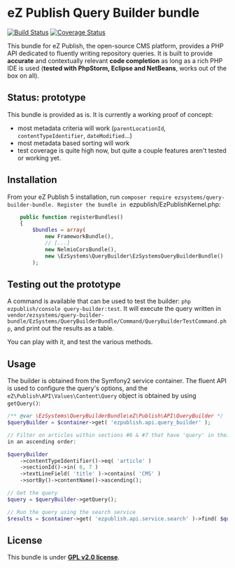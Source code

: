 # eZ Publish Query Builder bundle

[![Build Status](https://travis-ci.org/ezsystems/QueryBuilderBundle.png?branch=unit_tests)](https://travis-ci.org/ezsystems/QueryBuilderBundle) [![Coverage Status](https://coveralls.io/repos/ezsystems/QueryBuilderBundle/badge.png?branch=unit_tests)](https://coveralls.io/r/ezsystems/QueryBuilderBundle?branch=unit_tests)

This bundle for eZ Publish, the open-source CMS platform, provides a PHP API dedicated to fluently writing repository
queries. It is built to provide **accurate** and contextually relevant **code completion** as long as a rich PHP IDE is used
(**tested with PhpStorm, Eclipse and NetBeans**, works out of the box on all).

## Status: prototype

This bundle is provided as is. It is currently a working proof of concept:

- most metadata criteria will work (`parentLocationId`, `contentTypeIdentifier`, `dateModified`...)
- most metadata based sorting will work
- test coverage is quite high now, but quite a couple features aren't tested or working yet.


## Installation

From your eZ Publish 5 installation, run `composer require ezsystems/query-builder-bundle.
Register the bundle in `ezpublish/EzPublishKernel.php:

```php
    public function registerBundles()
    {
        $bundles = array(
            new FrameworkBundle(),
            // [...]
            new NelmioCorsBundle(),
            new \EzSystems\QueryBuilder\EzSystemsQueryBuilderBundle()
        );
```

## Testing out the prototype

A command is available that can be used to test the builder: `php ezpublish/console query-builder:test`.
It will execute the query written in
`vendor/ezsystems/query-builder-bundle/EzSystems/QueryBuilderBundle/Command/QueryBuilderTestCommand.php`, and print
 out the results as a table.

 You can play with it, and test the various methods.

## Usage

The builder is obtained from the Symfony2 service container. The fluent API is used to configure the query's options,
and the `eZ\Publish\API\Values\Content\Query` object is obtained by using `getQuery()`:

```php
/** @var \EzSystems\QueryBuilderBundle\eZ\Publish\API\QueryBuilder */
$queryBuilder = $container->get( 'ezpublish.api.query_builder' );

// Filter on articles within sections #6 & #7 that have 'query' in their 'title' field, sorted by name
in an ascending order:

$queryBuilder
    ->contentTypeIdentifier()->eq( 'article' )
    ->sectionId()->in( 6, 7 )
    ->textLineField( 'title' )->contains( 'CMS' )
    ->sortBy()->contentName()->ascending();

// Get the query
$query = $queryBuilder->getQuery();

// Run the query using the search service
$results = $container->get( 'ezpublish.api.service.search' )->find( $query );
```

## License

This bundle is under **[GPL v2.0 license](http://www.gnu.org/licenses/gpl-2.0.html)**.
